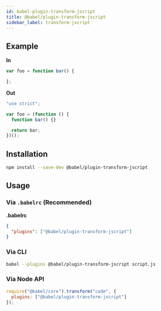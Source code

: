 ```yaml
---
id: babel-plugin-transform-jscript
title: @babel/plugin-transform-jscript
sidebar_label: transform-jscript
---
```


## Example

**In**

```javascript
var foo = function bar() {

};
```

**Out**

```javascript
"use strict";

var foo = (function () {
  function bar() {}

  return bar;
})();
```

## Installation

```sh
npm install --save-dev @babel/plugin-transform-jscript
```

## Usage

### Via `.babelrc` (Recommended)

**.babelrc**

```json
{
  "plugins": ["@babel/plugin-transform-jscript"]
}
```

### Via CLI

```sh
babel --plugins @babel/plugin-transform-jscript script.js
```

### Via Node API

```javascript
require("@babel/core").transform("code", {
  plugins: ["@babel/plugin-transform-jscript"]
});
```

